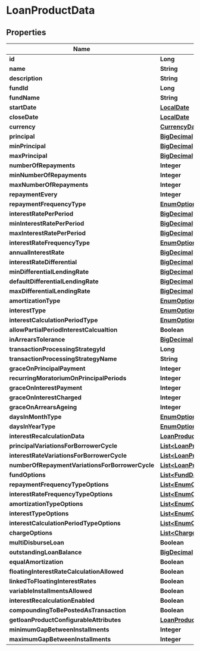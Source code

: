 

# LoanProductData

## Properties

Name | Type | Description | Notes
------------ | ------------- | ------------- | -------------
**id** | **Long** |  |  [optional]
**name** | **String** |  |  [optional]
**description** | **String** |  |  [optional]
**fundId** | **Long** |  |  [optional]
**fundName** | **String** |  |  [optional]
**startDate** | [**LocalDate**](LocalDate.md) |  |  [optional]
**closeDate** | [**LocalDate**](LocalDate.md) |  |  [optional]
**currency** | [**CurrencyData**](CurrencyData.md) |  |  [optional]
**principal** | [**BigDecimal**](BigDecimal.md) |  |  [optional]
**minPrincipal** | [**BigDecimal**](BigDecimal.md) |  |  [optional]
**maxPrincipal** | [**BigDecimal**](BigDecimal.md) |  |  [optional]
**numberOfRepayments** | **Integer** |  |  [optional]
**minNumberOfRepayments** | **Integer** |  |  [optional]
**maxNumberOfRepayments** | **Integer** |  |  [optional]
**repaymentEvery** | **Integer** |  |  [optional]
**repaymentFrequencyType** | [**EnumOptionData**](EnumOptionData.md) |  |  [optional]
**interestRatePerPeriod** | [**BigDecimal**](BigDecimal.md) |  |  [optional]
**minInterestRatePerPeriod** | [**BigDecimal**](BigDecimal.md) |  |  [optional]
**maxInterestRatePerPeriod** | [**BigDecimal**](BigDecimal.md) |  |  [optional]
**interestRateFrequencyType** | [**EnumOptionData**](EnumOptionData.md) |  |  [optional]
**annualInterestRate** | [**BigDecimal**](BigDecimal.md) |  |  [optional]
**interestRateDifferential** | [**BigDecimal**](BigDecimal.md) |  |  [optional]
**minDifferentialLendingRate** | [**BigDecimal**](BigDecimal.md) |  |  [optional]
**defaultDifferentialLendingRate** | [**BigDecimal**](BigDecimal.md) |  |  [optional]
**maxDifferentialLendingRate** | [**BigDecimal**](BigDecimal.md) |  |  [optional]
**amortizationType** | [**EnumOptionData**](EnumOptionData.md) |  |  [optional]
**interestType** | [**EnumOptionData**](EnumOptionData.md) |  |  [optional]
**interestCalculationPeriodType** | [**EnumOptionData**](EnumOptionData.md) |  |  [optional]
**allowPartialPeriodInterestCalcualtion** | **Boolean** |  |  [optional]
**inArrearsTolerance** | [**BigDecimal**](BigDecimal.md) |  |  [optional]
**transactionProcessingStrategyId** | **Long** |  |  [optional]
**transactionProcessingStrategyName** | **String** |  |  [optional]
**graceOnPrincipalPayment** | **Integer** |  |  [optional]
**recurringMoratoriumOnPrincipalPeriods** | **Integer** |  |  [optional]
**graceOnInterestPayment** | **Integer** |  |  [optional]
**graceOnInterestCharged** | **Integer** |  |  [optional]
**graceOnArrearsAgeing** | **Integer** |  |  [optional]
**daysInMonthType** | [**EnumOptionData**](EnumOptionData.md) |  |  [optional]
**daysInYearType** | [**EnumOptionData**](EnumOptionData.md) |  |  [optional]
**interestRecalculationData** | [**LoanProductInterestRecalculationData**](LoanProductInterestRecalculationData.md) |  |  [optional]
**principalVariationsForBorrowerCycle** | [**List&lt;LoanProductBorrowerCycleVariationData&gt;**](LoanProductBorrowerCycleVariationData.md) |  |  [optional]
**interestRateVariationsForBorrowerCycle** | [**List&lt;LoanProductBorrowerCycleVariationData&gt;**](LoanProductBorrowerCycleVariationData.md) |  |  [optional]
**numberOfRepaymentVariationsForBorrowerCycle** | [**List&lt;LoanProductBorrowerCycleVariationData&gt;**](LoanProductBorrowerCycleVariationData.md) |  |  [optional]
**fundOptions** | [**List&lt;FundData&gt;**](FundData.md) |  |  [optional]
**repaymentFrequencyTypeOptions** | [**List&lt;EnumOptionData&gt;**](EnumOptionData.md) |  |  [optional]
**interestRateFrequencyTypeOptions** | [**List&lt;EnumOptionData&gt;**](EnumOptionData.md) |  |  [optional]
**amortizationTypeOptions** | [**List&lt;EnumOptionData&gt;**](EnumOptionData.md) |  |  [optional]
**interestTypeOptions** | [**List&lt;EnumOptionData&gt;**](EnumOptionData.md) |  |  [optional]
**interestCalculationPeriodTypeOptions** | [**List&lt;EnumOptionData&gt;**](EnumOptionData.md) |  |  [optional]
**chargeOptions** | [**List&lt;ChargeData&gt;**](ChargeData.md) |  |  [optional]
**multiDisburseLoan** | **Boolean** |  |  [optional]
**outstandingLoanBalance** | [**BigDecimal**](BigDecimal.md) |  |  [optional]
**equalAmortization** | **Boolean** |  |  [optional]
**floatingInterestRateCalculationAllowed** | **Boolean** |  |  [optional]
**linkedToFloatingInterestRates** | **Boolean** |  |  [optional]
**variableInstallmentsAllowed** | **Boolean** |  |  [optional]
**interestRecalculationEnabled** | **Boolean** |  |  [optional]
**compoundingToBePostedAsTransaction** | **Boolean** |  |  [optional]
**getloanProductConfigurableAttributes** | [**LoanProductConfigurableAttributes**](LoanProductConfigurableAttributes.md) |  |  [optional]
**minimumGapBetweenInstallments** | **Integer** |  |  [optional]
**maximumGapBetweenInstallments** | **Integer** |  |  [optional]



